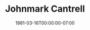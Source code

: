 ---
title: Johnmark Cantrell
date: 1981-03-16T00:00:00-07:00
tags:
  - eagle
description:
draft: false
---